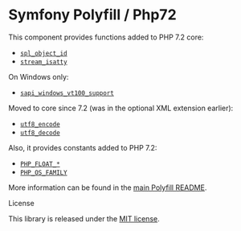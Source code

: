 Symfony Polyfill / Php72
========================

This component provides functions added to PHP 7.2 core:

- [`spl_object_id`](https://php.net/spl_object_id)
- [`stream_isatty`](https://php.net/stream_isatty)

On Windows only:

- [`sapi_windows_vt100_support`](https://php.net/sapi_windows_vt100_support)

Moved to core since 7.2 (was in the optional XML extension earlier):

- [`utf8_encode`](https://php.net/utf8_encode)
- [`utf8_decode`](https://php.net/utf8_decode)

Also, it provides constants added to PHP 7.2:
- [`PHP_FLOAT_*`](https://php.net/reserved.constants#constant.php-float-dig)
- [`PHP_OS_FAMILY`](https://php.net/reserved.constants#constant.php-os-family)

More information can be found in the
[main Polyfill README](https://github.com/symfony/polyfill/blob/master/README.md).

License


This library is released under the [MIT license](LICENSE).
